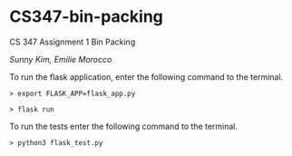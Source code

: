 # CS347-bin-packing
CS 347 Assignment 1 Bin Packing

*Sunny Kim, Emilie Morocco*

To run the flask application, enter the following command to the terminal.

```
> export FLASK_APP=flask_app.py

> flask run
```

To run the tests enter the following command to the terminal.

```
> python3 flask_test.py
```